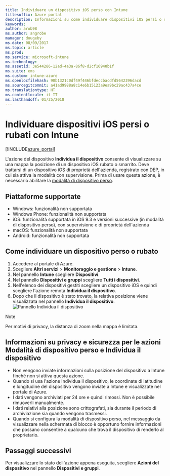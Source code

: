 ```yaml
---
title: Individuare un dispositivo iOS perso con Intune
titlesuffix: Azure portal
description: Informazioni su come individuare dispositivi iOS persi o rubati con Intune."
keywords: 
author: arob98
ms.author: angrobe
manager: dougeby
ms.date: 08/09/2017
ms.topic: article
ms.prod: 
ms.service: microsoft-intune
ms.technology: 
ms.assetid: 3e544286-12ad-4a3a-86f8-d2cf16940b1f
ms.suite: ems
ms.custom: intune-azure
ms.openlocfilehash: 90b1321c0df49f446bfdeccbacdfd5642396dacd
ms.sourcegitcommit: a41ad9988a8c14e6b15123a9ea9bc29ac437a4ce
ms.translationtype: HT
ms.contentlocale: it-IT
ms.lasthandoff: 01/25/2018
---
```

# <a name="locate-lost-or-stolen-ios-devices-with-intune"></a>Individuare dispositivi iOS persi o rubati con Intune


[!INCLUDE[azure_portal](./includes/azure_portal.md)]

L'azione del dispositivo **Individua il dispositivo** consente di visualizzare su una mappa la posizione di un dispositivo iOS rubato o smarrito. Deve trattarsi di un dispositivo iOS di proprietà dell'azienda, registrato con DEP, in cui sia attiva la modalità con supervisione. Prima di usare questa azione, è necessario abilitare la [modalità di dispositivo perso](/intune-azure/manage-devices/lost-mode.md).

## <a name="supported-platforms"></a>Piattaforme supportate

- Windows: funzionalità non supportata
- Windows Phone: funzionalità non supportata
- iOS: funzionalità supportata in iOS 9.3 e versioni successive (in modalità di dispositivo perso), con supervisione e di proprietà dell'azienda
- macOS: funzionalità non supportata
- Android: funzionalità non supportata

## <a name="how-to-locate-a-lost-or-stolen-device"></a>Come individuare un dispositivo perso o rubato

1. Accedere al portale di Azure.
2. Scegliere **Altri servizi** > **Monitoraggio e gestione** > **Intune**.
3. Nel pannello **Intune** scegliere **Dispositivi**.
4. Nel pannello **Dispositivi e gruppi** scegliere **Tutti i dispositivi**.
5. Nell'elenco dei dispositivi gestiti scegliere un dispositivo iOS e quindi scegliere l'azione remota **Individua il dispositivo**.
6. Dopo che il dispositivo è stato trovato, la relativa posizione viene visualizzata nel pannello **Individua il dispositivo**.
    ![Pannello Individua il dispositivo](./media/locate-device.png)

>[!NOTE]
>Per motivi di privacy, la distanza di zoom nella mappa è limitata.

## <a name="security-and-privacy-information-for-the-lost-mode-and-locate-device-actions"></a>Informazioni su privacy e sicurezza per le azioni Modalità di dispositivo perso e Individua il dispositivo
- Non vengono inviate informazioni sulla posizione del dispositivo a Intune finché non si attiva questa azione.
- Quando si usa l'azione Individua il dispositivo, le coordinate di latitudine e longitudine del dispositivo vengono inviate a Intune e visualizzate nel portale di Azure.
- I dati vengono archiviati per 24 ore e quindi rimossi. Non è possibile rimuoverli manualmente.
- I dati relativi alla posizione sono crittografati, sia durante il periodo di archiviazione sia quando vengono trasmessi.
- Quando si configura la modalità di dispositivo perso, nel messaggio da visualizzare nella schermata di blocco è opportuno fornire informazioni che possano consentire a qualcuno che trova il dispositivo di renderlo al proprietario.


## <a name="next-steps"></a>Passaggi successivi

Per visualizzare lo stato dell'azione appena eseguita, scegliere **Azioni del dispositivo** nel pannello **Dispositivi e gruppi**.